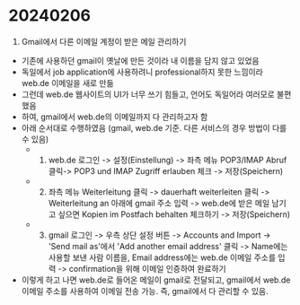 # 20240206

1. Gmail에서 다른 이메일 계정이 받은 메일 관리하기

- 기존에 사용하던 gmail이 옛날에 만든 것이라 내 이름을 담지 않고 있었음
- 독일에서 job application에 사용하려니 professional하지 못한 느낌이라 web.de 이메일을 새로 만듦
- 그런데 web.de 웹사이트의 UI가 너무 쓰기 힘들고, 언어도 독일어라 여러모로 불편했음
- 하여, gmail에서 web.de의 이메일까지 다 관리하고자 함
- 아래 순서대로 수행하였음 (gmail, web.de 기준. 다른 서비스의 경우 방법이 다를 수 있음)
  - 1. web.de 로그인 -> 설정(Einstellung) -> 좌측 메뉴 POP3/IMAP Abruf 클릭-> POP3 und IMAP Zugriff erlauben 체크 -> 저장(Speichern)
  - 2. 좌측 메뉴 Weiterleitung 클릭 -> dauerhaft weiterleiten 클릭 -> Weiterleitung an 아래에 gmail 주소 입력 -> web.de에 받은 메일 남기고 싶으면 Kopien im Postfach behalten 체크하기 -> 저장(Speichern)
  - 3. gmail 로그인 -> 우측 상단 설정 버튼 -> Accounts and Import -> 'Send mail as'에서 'Add another email address' 클릭 -> Name에는 사용할 보낸 사람 이름을, Email address에는 web.de 이메일 주소를 입력 -> confirmation을 위해 이메일 인증하여 완료하기
- 이렇게 하고 나면 web.de로 들어온 메일이 gmail로 전달되고, gmail에서 web.de 이메일 주소를 사용하여 이메일 전송 가능. 즉, gmail에서 다 관리할 수 있음.
